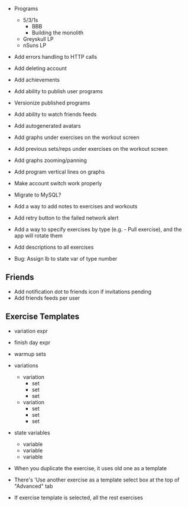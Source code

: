 - Programs
  - 5/3/1s
    - BBB
    - Building the monolith
  - Greyskull LP
  - nSuns LP
- Add errors handling to HTTP calls
- Add deleting account
- Add achievements
- Add ability to publish user programs
- Versionize published programs
- Add ability to watch friends feeds
- Add autogenerated avatars
- Add graphs under exercises on the workout screen
- Add previous sets/reps under exercises on the workout screen
- Add graphs zooming/panning
- Add program vertical lines on graphs
- Make account switch work properly
- Migrate to MySQL?
- Add a way to add notes to exercises and workouts
- Add retry button to the failed network alert
- Add a way to specify exercises by type (e.g. - Pull exercise), and the app will rotate them
- Add descriptions to all exercises

- Bug:
  Assign lb to state var of type number

## Friends

- Add notification dot to friends icon if invitations pending
- Add friends feeds per user

## Exercise Templates

- variation expr
- finish day expr
- warmup sets
- variations
  - variation
    - set
    - set
    - set
  - variation
    - set
    - set
    - set
- state variables

  - variable
  - variable
  - variable

- When you duplicate the exercise, it uses old one as a template
- There's 'Use another exercise as a template select box at the top of "Advanced" tab
- If exercise template is selected, all the rest exercises
